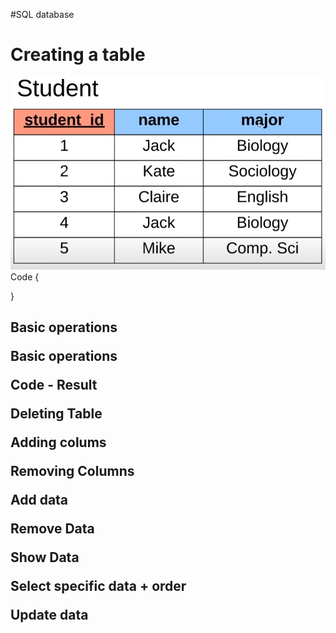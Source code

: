 #SQL database

<h1>Creating a table</h1>
<img src="Assets/Student.png"></img>
Code
{

}
<h2> Basic operations

Basic operations

Code -  Result


Deleting Table


Adding colums 

Removing Columns 

Add data

Remove Data

Show Data

Select specific data + order

Update data